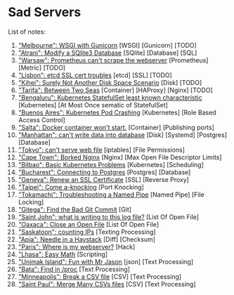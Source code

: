 # Sad Servers

List of notes:

1. ["Melbourne": WSGI with Gunicorn](notes/wsgi_with_gunicorn.md) [WSGI] [Gunicorn] [TODO]
1. ["Atrani": Modify a SQlite3 Database](notes/modify_a_sqlite3_db.md) [SQlite] [Database] [SQL]
1. ["Warsaw": Prometheus can't scrape the webserver](notes/prometheus_cant_scrape_the_webserver.md) [Prometheus] [Metric] [TODO]
1. ["Lisbon": etcd SSL cert troubles](etcd_ssl_cert_troubles.md) [etcd] [SSL] [TODO]
1. ["Kihei": Surely Not Another Disk Space Scenario](surely_not_another_disk_space_scenario.md) [Disk] [TODO]
1. ["Tarifa": Between Two Seas](notes/between_two_seas.md) [Container] [HAProxy] [Nginx] [TODO]
1. ["Bengaluru": Kubernetes StatefulSet least known characteristic](notes/k8s_statefulSet_least_known_character.md) [Kubernetes] [At Most Once sematic of StatefulSet]
1. ["Buenos Aires": Kubernetes Pod Crashing](notes/k8s_pod_crashing.md) [Kubernetes] [Role Based Access Control]
1. ["Salta": Docker container won't start.](notes/docker_container_wont_start.md) [Container] [Publishing ports]
1. ["Manhattan": can't write data into database](notes/cant_write_data_into_database.md) [Disk] [Systemd] [Postgres] [Database]
1. ["Tokyo": can't serve web file](notes/cant_serve_web_file.md) [iptables] [File Permissions]
1. ["Cape Town": Borked Nginx](notes/borked_nginx.md) [Nginx] [Max Open File Descriptor Limits]
1. ["Bilbao": Basic Kubernetes Problems](notes/basic_k8s_problem.md) [Kubernetes] [Scheduling]
1. ["Bucharest": Connecting to Postgres](notes/connecting_to_postgres.md) [Postgres] [Database]
1. ["Geneva": Renew an SSL Certificate](notes/renew_ssl_cert.md) [SSL] [Reverse Proxy]
1. ["Taipei": Come a-knocking](notes/come_a_knock.md) [Port Knocking]
1. ["Tokamachi": Troubleshooting a Named Pipe](notes/troubleshoot_a_named_pipe.md) [Named Pipe] [File Locking]
1. ["Gitega": Find the Bad Git Commit](notes/find_bad_git_commit.md) [Git]
1. ["Saint John": what is writing to this log file?](notes/what_is_writing_to_this_log_file.md) [List Of Open File]
1. ["Oaxaca": Close an Open File](notes/close_an_open_file.md) [List Of Open File]
1. ["Saskatoon": counting IPs](notes/counting_ips.md) [Texting Processing]
1. ["Apia": Needle in a Haystack](notes/needle_in_a_haystack.md) [Diff] [Checksum]
1. ["Paris": Where is my webserver?](notes/where_is_my_web_server.md) [Hack]
1. ["Lhasa": Easy Math](notes/easy_math.md) [Scripting]
1. ["Unimak Island": Fun with Mr Jason](notes/fun_with_mr_jason.md) [json] [Text Processing]
1. ["Bata": Find in /proc](notes/find_in_proc.md) [Text Processing]
1. ["Minneapolis": Break a CSV file](notes/break_a_csv_file.md) [CSV] [Text Processing]
1. ["Saint Paul": Merge Many CSVs files](notes/merge_many_csv_files.md) [CSV] [Text Processing]

